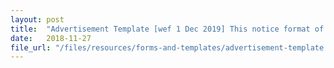 ```yaml
---
layout: post
title:  "Advertisement Template [wef 1 Dec 2019] This notice format of advertisement is only applicable for New Hotel Application and Change of Hotel Name. You will need to upload this with your application in PDF format. Please ensure that the Name of Hotel in this Notice is the same as your application and on your hotel signage."
date:   2018-11-27
file_url: "/files/resources/forms-and-templates/advertisement-template.doc"
---
```


